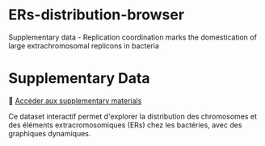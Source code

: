 # ERs-distribution-browser
Supplementary data - Replication coordination marks the domestication of large extrachromosomal replicons in bacteria


# Supplementary Data

🔗 [Accéder aux supplementary materials ](https://molamber.github.io/ERs-distribution-browser/)

Ce dataset interactif permet d'explorer la distribution des chromosomes et des éléments extracromosomiques (ERs) chez les bactéries, avec des graphiques dynamiques.
